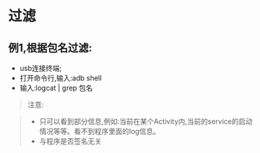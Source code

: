 # 过滤

## 例1,根据包名过滤:

- usb连接终端;
- 打开命令行,输入:adb shell
- 输入:logcat | grep 包名

> 注意:

> - 只可以看到部分信息,例如:当前在某个Activity内,当前的service的启动情况等等。看不到程序里面的log信息。
> - 与程序是否签名无关
